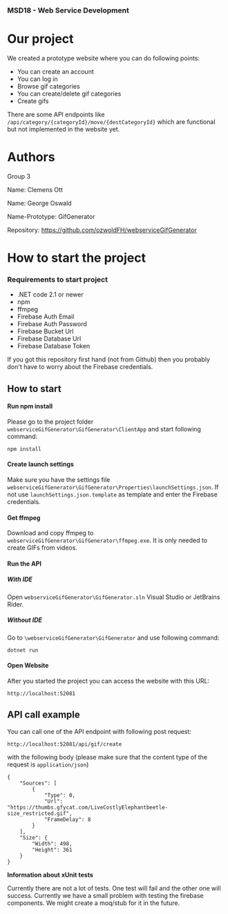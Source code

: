 
### MSD18 - Web Service Development

# Our project

We created a prototype website where you can do following points:

- You can create an account
- You can log in
- Browse gif categories
- You can create/delete gif categories
- Create gifs

There are some API endpoints like ```/api/category/{categoryId}/move/{destCategoryId}``` which are functional but not implemented in the website yet.

# Authors
Group 3

Name: Clemens Ott

Name: George Oswald

Name-Prototype: GifGenerator

Repository: https://github.com/ozwoldFH/webserviceGifGenerator

# How to start the project

### Requirements to start project

- .NET code 2.1 or newer
- npm
- ffmpeg
- Firebase Auth Email
- Firebase Auth Password
- Firebase Bucket Url
- Firebase Database Url
- Firebase Database Token

If you got this repository first hand (not from Github) then you probably don't have to worry about the Firebase credentials.

## How to start

#### Run npm install 
Please go to the project folder  ```webserviceGifGenerator\GifGenerator\ClientApp``` and start following command:
```
npm install
```

#### Create launch settings 
Make sure you have the settings file ```webserviceGifGenerator\GifGenerator\Properties\launchSettings.json```.
If not use ```launchSettings.json.template```
as template and enter the Firebase credentials.

#### Get ffmpeg
Download and copy ffmpeg to  ```webserviceGifGenerator\GifGenerator\ffmpeg.exe```.
It is only needed to create GIFs from videos.

#### Run the API

##### With IDE
Open ```webserviceGifGenerator\GifGenerator.sln``` Visual Studio or JetBrains Rider.

##### Without IDE
Go to ```\webserviceGifGenerator\GifGenerator``` and use following command:
```
dotnet run
```

#### Open Website
After you started the project you can access the website with this URL:
```
http://localhost:52081
```

## API call example
You can call one of the API endpoint with following post request:

```
http://localhost:52081/api/gif/create
```
with the following body (please make sure that the content type of the request is ```application/json```)
```
{
    "Sources": [
        {
            "Type": 0,
            "Url": "https://thumbs.gfycat.com/LiveCostlyElephantbeetle-size_restricted.gif",
            "FrameDelay": 8
        }
    ],
    "Size": {
        "Width": 498,
        "Height": 361
    }
}

```


**Information about xUnit tests**

Currently there are not a lot of tests. One test will fail and the other one will success. Currently we have a small problem with testing the firebase components. We might create a moq/stub for it in the future.